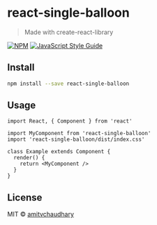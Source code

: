 # react-single-balloon

> Made with create-react-library

[![NPM](https://img.shields.io/npm/v/react-single-balloon.svg)](https://www.npmjs.com/package/react-single-balloon) [![JavaScript Style Guide](https://img.shields.io/badge/code_style-standard-brightgreen.svg)](https://standardjs.com)

## Install

```bash
npm install --save react-single-balloon
```

## Usage

```tsx
import React, { Component } from 'react'

import MyComponent from 'react-single-balloon'
import 'react-single-balloon/dist/index.css'

class Example extends Component {
  render() {
    return <MyComponent />
  }
}
```

## License

MIT © [amitvchaudhary](https://github.com/amitvchaudhary)
